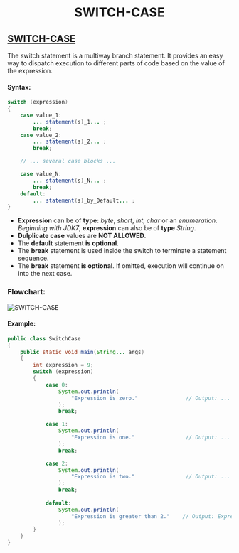 # <p align=center><b>SWITCH-CASE</b></p>

## [SWITCH-CASE][1]
The switch statement is a multiway branch statement. It provides an easy way to dispatch execution to different parts of code based on the value of the expression.

#### Syntax:
```java
switch (expression)
{
    case value_1:
        ... statement(s)_1... ;
        break;
    case value_2:
        ... statement(s)_2... ;
        break;

    // ... several case blocks ...

    case value_N:
        ... statement(s)_N... ;
        break;
    default:
        ... statement(s)_by_Default... ;
}
```

* **Expression** can be of **type:** *byte*, *short*, *int*, *char* or an *enumeration*. *Beginning with JDK7*, **expression** can also be of **type** *String*.
* **Dulplicate case** values are **NOT ALLOWED**.
* The **default** statement **is optional**.
* The **break** statement is used inside the switch to terminate a statement sequence.
* The **break** statement **is optional**. If omitted, execution will continue on into the next case.

### Flowchart:
![SWITCH-CASE](https://media.geeksforgeeks.org/wp-content/uploads/switch-case.png)

#### Example:
```java
public class SwitchCase
{
    public static void main(String... args)
    {
        int expression = 9;
        switch (expression)
        {
            case 0:
                System.out.println(
                    "Expression is zero."               // Output: ... noting ...
                );
                break;

            case 1:
                System.out.println(
                    "Expression is one."                // Output: ... noting ...
                );
                break;

            case 2:
                System.out.println(
                    "Expression is two."                // Output: ... noting ...
                );
                break;
                
            default:
                System.out.println(
                    "Expression is greater than 2."    // Output: Expression is greater than 2.
                );
        }
    }
}
```
<!--[SWITCH-CASE][1]-->

[1]: https://www.geeksforgeeks.org/switch-statement-in-java/
<br/>